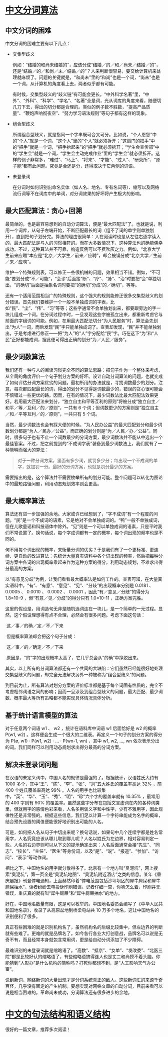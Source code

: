 # [中文分词算法](http://www.matrix67.com/blog/archives/4212)

## 中文分词的困难

中文分词的困难主要有以下几点：

- 交集型歧义

  例如：“结婚的和尚未结婚的”，应该分成“结婚／的／和／尚未／结婚／的”，还是“结婚／的／和尚／未／结婚／的”？人来判断很容易，要交给计算机来处理就麻烦了。问题的关键就是，“和尚未”里的“和尚”也是一个词，“尚未”也是一个词，从计算机的角度看上去，两者似乎都有可能。

  有时候，交集型歧义的“歧义链”有可能会更长。“中外科学名著”里，“中外”、“外科”、“科学”、“学名”、“名著”全是词，光从词库的角度来看，随便切几刀下去，得出的切分都是合理的。类似的例子数不胜数，“提高产品质量”、“鞭炮声响彻夜空”、“努力学习语法规则”等句子都有这样的现象。

- 组合型歧义

  所谓组合型歧义，就是指同一个字串既可合又可分。比如说，“个人恩怨”中的“个人”就是一个词，“这个人”里的“个人”就必须拆开；“这扇门的把手”中的“把手”就是一个词，“把手抬起来”的“把手”就必须拆开；“学生会宣传部”中的“学生会”就是一个词，“学生会主动完成作业”里的“学生会”就必须拆开。这样的例子非常多，“难过”、“马上”、“将来”、“才能”、“过人”、“研究所”、“原子能”都有此问题。究竟是合还是分，还得取决于它两侧的词语。

- 未登录词

  在分词时如何识别出命名实体（如人名、地名、专有名词等）、缩写以及网络流行词等不在词库中的单词，对分词效果的好坏将产生极大的影响。

## 最大匹配算法：贪心+回溯

最简单的，也是最容易想到的自动分词算法，便是“最大匹配法”了。也就是说，利用一个词库，从句子左端开始，不断匹配最长的词（组不了词的单字则单独划开），直到把句子划分完。算法的理由很简单：人在阅读时也是从左往右逐字读入的，最大匹配法是与人的习惯相符的。而在大多数情况下，这种算法也的确能侥幸成功。不过，这种算法并不可靠，构造反例可以不费吹灰之力。例如，“北京大学生前来应聘”本应是“北京／大学生／前来／应聘”，却会被误分成“北京大学／生前／来／应聘”。

维护一个特殊规则表，可以修正一些很机械的问题，效果相当不错。例如，“不可能”要划分成“不／可能”，“会诊”后面接“断”、“疗”、“脉”、“治”时要把“会”单独切出，“的确切”后面是抽象名词时要把“的确切”分成“的／确切”，等等。

还有一个适用范围相当广的特殊规则，这个强大的规则能修正很多交集型歧义的划分错误。首先我们要维护一个一般不单独成词的字表，比如“民”、“尘”、“伟”、“习”等等；这些字通常不会单独划出来，都要跟旁边的字一块儿组成一个词。在分词过程中时，一旦发现这些字被孤立出来，都重新考虑它与前面的字组词的可能。例如，在用最大匹配法切分“为人民服务”时，算法会先划出“为人”一词，而后发现“民”字只能单独成词了。查表却发现，“民”并不能单独划出，于是考虑进行修正——把“为人”的“人”字分配给“民”字。巧在这下“为”和“人民”正好都能成词，据此便可得出正确的划分“为／人民／服务”。

## 最少词数算法

我们还有一种与人的阅读习惯完全不同的算法思路：把句子作为一个整体来考虑，从全局的角度评价一个句子划分方案的好坏。设计自动分词算法的问题，也就变成了如何评估分词方案优劣的问题。最初所用的办法就是，寻找词数最少的划分。注意，每次都匹配最长的词，得出的划分不见得是词数最少的，错误的贪心很可能会不慎错过一些更优的路。因而，在有的情况下，最少词数法比最大匹配法效果更好。若用最大匹配法来划分，“独立自主和平等互利的原则”将被分成“独立自主／和平／等／互利／的／原则”，一共有 6 个词；但词数更少的方案则是“独立自主／和／平等互利／的／原则”，一共只有 5 个词。

当然，最少词数法也会有踩大便的时候。“为人民办公益”的最大匹配划分和最少词数划分都是“为人／民办／公益”，而正确的划分则是“为／人民／办／公益”。同时，很多句子也有不止一个词数最少的分词方案，最少词数法并不能从中选出一个最佳答案。不过，把之前提到的“不成词字表”装备到最少词数法上，我们就有了一种简明而强大的算法：

> 对于一种分词方案，里面有多少词，就罚多少分；每出现一个不成词的单字，就加罚一分。最好的分词方案，也就是罚分最少的方案。

需要指出的是，这个算法并不需要枚举所有的划分可能。整个问题可以转化为图论中的最短路径问题，利用动态规划效率则会更高。

## 最大概率算法

算法还有进一步加强的余地。大家或许已经想到了，“字不成词”有一个程度的问题。“民”是一个不成词的语素，它是绝对不会单独成词的。“鸭”一般不单独成词，但在儿歌童谣和科技语体中除外。“见”则是一个可以单独成词的语素，只是平时我们不常说罢了。换句话说，每个字成词都有一定的概率，每个词出现的频率也是不同的。

​    何不用每个词出现的概率，来衡量分词的优劣？于是我们有了一个更标准、更连续、更自动的改进算法：先统计大量真实语料中各个词出现的频率，然后把每种分词方案中各词的出现概率乘起来作为这种方案的得分。利用动态规划，不难求出得分最高的方案。

​    以“有意见分歧”为例，让我们看看最大概率法是如何工作的。查表可知，在大量真实语料中，“有”、“有意”、“意见”、“见”、“分歧”的出现概率分别是 0.0181 、 0.0005 、 0.0010 、 0.0002 、 0.0001 ，因此“有／意见／分歧”的得分为 1.8×10-9 ，但“有意／见／分歧”的得分只有 1.0×10-11 ，正确方案完胜。

​    这里的假设是，用词造句无非是随机选词连在一块儿，是一个简单的一元过程。显然，这个假设理想得有点不合理，必然会有很多问题。考虑下面这句话：

​      这／事／的确／定／不／下来

​    但是概率算法却会把这个句子分成：

​      这／事／的／确定／不／下来

​    原因是，“的”字的出现概率太高了，它几乎总会从“的确”中挣脱出来。

其实，以上所有的分词算法都还有一个共同的大缺陷：它们虽然已经能很好地处理交集型歧义的问题，却完全无法解决另外一种被称为“组合型歧义”的问题。

到目前为止，所有算法对划分方案的评价标准都是基于每个词固有性质的，完全不考虑相邻词语之间的影响；因而一旦涉及到组合型歧义的问题，最大匹配、最少词数、概率最大等所有策略都不能实现具体情况具体分析。

## 基于统计语言模型的算法

对于任意两个词语 w1 、 w2 ，统计在语料库中词语 w1 后面恰好是 w2 的概率 P(w1, w2) 。这样便会生成一个很大的二维表。再定义一个句子的划分方案的得分为 P(∅, w1) · P(w1, w2) · … · P(wn-1, wn) ，其中 w1, w2, …, wn 依次表示分出的词。我们同样可以利用动态规划求出得分最高的分词方案。

## 解决未登录词问题

在汉语的未定义词中，中国人名的规律是最强的了。根据统计，汉语姓氏大约有 1000 多个，其中“王”、“陈”、“李”、“张”、“刘”五大姓氏的覆盖率高达 32% ，前 400 个姓氏覆盖率高达 99% 。人名的用字也比较集中，“英”、“华”、“玉”、“秀”、“明”、“珍”六个字的覆盖率就有 10.35% ，最常用的 400 字则有 90% 的覆盖率。虽然这些字分布在包括文言虚词在内的各种词类里，但就用字的感情色彩来看，人名多用褒义字和中性字，少有不雅用字，因此规律性还是非常强的。根据这些信息，我们足以计算一个字符串能成为名字的概率，结合预先设置的阈值便能很好地识别出可能的人名。

可是，如何把人名从句子中切出来呢？换句话说，如果句中几个连续字都是姓名常用字，人名究竟应该从哪儿取到哪儿呢？人名以姓氏为左边界，相对容易判定一些。人名的右边界则可以从下文的提示确定出来：人名后面通常会接“先生”、“同志”、“校长”、“主任”、“医生”等身份词，以及“是”、“说”、“报道”、“参加”、“访问”、“表示”等动作词。

相比之下，中国地名的用字就分散得多了。北京有一个地方叫“臭泥坑”，网上搜索“臭泥坑”，第一页全是“臭泥坑地图”、“臭泥坑附近酒店”之类的信息。某年《重庆晨报》刊登停电通知，上面赫然印着“停电范围包括沙坪坝区的犀牛屙屎和犀牛屙屎抽水”，读者纷纷去电投诉印刷错误。记者仔细一查，你猜怎么着，印刷并无错误，重庆真的就有叫“犀牛屙屎”和“犀牛屙屎抽水”的地方。

​    好在，中国地名数量有限，这是可以枚举的。中国地名委员会编写了《中华人民共和国地名录》，收录了从高原盆地到桥梁电站共 10 万多个地名，这让中国地名的识别便利了很多。

​    真正有些困难的就是识别机构名了，虽然机构名的后缀比较集中，但左边界的判断就有些难了。更难的就是品牌名了。如今各行各业大打创意战，品牌名可以说是无奇不有，而且经常本身就包含常用词，更是给自动分词添加了不少障碍。

​    最难识别的未登录词就是缩略语了。“高数”、“抵京”、“女单”、“发改委”、“北医三院”都是比较好认的缩略语了，有些缩略语搞得连人也是丈二和尚摸不着头脑。你能猜到“人影办”是什么机构的简称吗？打死你都想不到，是“人工影响天气办公室”。

​    说到新词，网络新词的大量出现才是分词系统真正的敌人。这些新词汇的来源千奇百怪，几乎没有固定的产生机制。要想实现对网络文章的自动分词，目前来看可以说是相当困难的。革命尚未成功，分词算法还有很多进步的余地。

# [中文的句法结构和语义结构]()

很好的一篇文章，推荐多次阅读！

